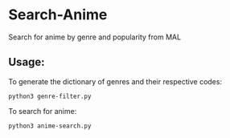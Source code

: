 # Search-Anime
Search for anime by genre and popularity from MAL

## Usage:

To generate the dictionary of genres and their respective codes:
```
python3 genre-filter.py
```

To search for anime:
```
python3 anime-search.py
```
